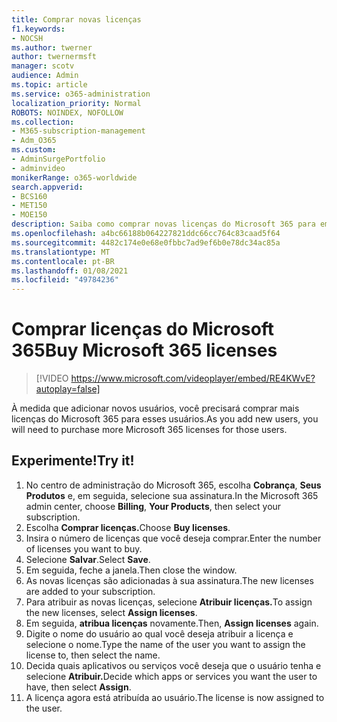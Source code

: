 ```yaml
---
title: Comprar novas licenças
f1.keywords:
- NOCSH
ms.author: twerner
author: twernermsft
manager: scotv
audience: Admin
ms.topic: article
ms.service: o365-administration
localization_priority: Normal
ROBOTS: NOINDEX, NOFOLLOW
ms.collection:
- M365-subscription-management
- Adm_O365
ms.custom:
- AdminSurgePortfolio
- adminvideo
monikerRange: o365-worldwide
search.appverid:
- BCS160
- MET150
- MOE150
description: Saiba como comprar novas licenças do Microsoft 365 para empresas.
ms.openlocfilehash: a4bc66188b064227821ddc66cc764c83caad5f64
ms.sourcegitcommit: 4482c174e0e68e0fbbc7ad9ef6b0e78dc34ac85a
ms.translationtype: MT
ms.contentlocale: pt-BR
ms.lasthandoff: 01/08/2021
ms.locfileid: "49784236"
---
```

# <a name="buy-microsoft-365-licenses"></a><span data-ttu-id="59c4c-103">Comprar licenças do Microsoft 365</span><span class="sxs-lookup"><span data-stu-id="59c4c-103">Buy Microsoft 365 licenses</span></span>

> [!VIDEO https://www.microsoft.com/videoplayer/embed/RE4KWvE?autoplay=false]

<span data-ttu-id="59c4c-104">À medida que adicionar novos usuários, você precisará comprar mais licenças do Microsoft 365 para esses usuários.</span><span class="sxs-lookup"><span data-stu-id="59c4c-104">As you add new users, you will need to purchase more Microsoft 365 licenses for those users.</span></span>

## <a name="try-it"></a><span data-ttu-id="59c4c-105">Experimente!</span><span class="sxs-lookup"><span data-stu-id="59c4c-105">Try it!</span></span>

1. <span data-ttu-id="59c4c-106">No centro de administração do Microsoft 365, escolha **Cobrança**, **Seus Produtos** e, em seguida, selecione sua assinatura.</span><span class="sxs-lookup"><span data-stu-id="59c4c-106">In the Microsoft 365 admin center, choose **Billing**, **Your Products**, then select your subscription.</span></span>
1. <span data-ttu-id="59c4c-107">Escolha **Comprar licenças.**</span><span class="sxs-lookup"><span data-stu-id="59c4c-107">Choose **Buy licenses**.</span></span>
1. <span data-ttu-id="59c4c-108">Insira o número de licenças que você deseja comprar.</span><span class="sxs-lookup"><span data-stu-id="59c4c-108">Enter the number of licenses you want to buy.</span></span>
1. <span data-ttu-id="59c4c-109">Selecione **Salvar**.</span><span class="sxs-lookup"><span data-stu-id="59c4c-109">Select **Save**.</span></span>
1. <span data-ttu-id="59c4c-110">Em seguida, feche a janela.</span><span class="sxs-lookup"><span data-stu-id="59c4c-110">Then close the window.</span></span>
1. <span data-ttu-id="59c4c-111">As novas licenças são adicionadas à sua assinatura.</span><span class="sxs-lookup"><span data-stu-id="59c4c-111">The new licenses are added to your subscription.</span></span>
1. <span data-ttu-id="59c4c-112">Para atribuir as novas licenças, selecione **Atribuir licenças.**</span><span class="sxs-lookup"><span data-stu-id="59c4c-112">To assign the new licenses, select **Assign licenses**.</span></span>
1. <span data-ttu-id="59c4c-113">Em seguida, **atribua licenças** novamente.</span><span class="sxs-lookup"><span data-stu-id="59c4c-113">Then, **Assign licenses** again.</span></span>
1. <span data-ttu-id="59c4c-114">Digite o nome do usuário ao qual você deseja atribuir a licença e selecione o nome.</span><span class="sxs-lookup"><span data-stu-id="59c4c-114">Type the name of the user you want to assign the license to, then select the name.</span></span>
1. <span data-ttu-id="59c4c-115">Decida quais aplicativos ou serviços você deseja que o usuário tenha e selecione **Atribuir.**</span><span class="sxs-lookup"><span data-stu-id="59c4c-115">Decide which apps or services you want the user to have, then select **Assign**.</span></span>
1. <span data-ttu-id="59c4c-116">A licença agora está atribuída ao usuário.</span><span class="sxs-lookup"><span data-stu-id="59c4c-116">The license is now assigned to the user.</span></span>